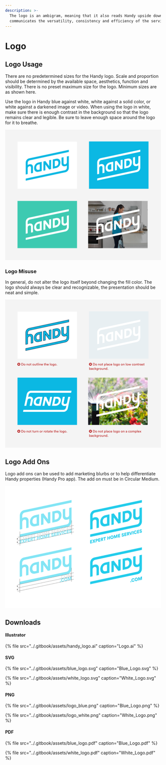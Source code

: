 ```yaml
---
description: >-
  The logo is an ambigram, meaning that it also reads Handy upside down. This
  communicates the versatility, consistency and efficiency of the service.
---
```


# Logo

## Logo Usage

There are no predetermined sizes for the Handy logo. Scale and proportion should be determined by the available space, aesthetics, function and visibility. There is no preset maximum size for the logo. Minimum sizes are as shown here.

Use the logo in Handy blue against white, white against a solid color, or white against a darkened image or video. When using the logo in white, make sure there is enough contrast in the background so that the logo remains clear and legible. Be sure to leave enough space around the logo for it to breathe.

![](../.gitbook/assets/logos.png)

### Logo Misuse

In general, do not alter the logo itself beyond changing the fill color. The logo should always be clear and recognizable, the presentation should be neat and simple. 

![](../.gitbook/assets/logo-nos.png)

## Logo Add Ons

Logo add ons can be used to add marketing blurbs or to help differentiate Handy properties \(Handy Pro app\). The add on must be in Circular Medium.

![](../.gitbook/assets/screen_shot_2019-02-11_at_3.21.39_pm.png)

## Downloads 

#### Illustrator

{% file src="../.gitbook/assets/handy\_logo.ai" caption="Logo.ai" %}

#### SVG

{% file src="../.gitbook/assets/blue\_logo.svg" caption="Blue\_Logo.svg" %}

{% file src="../.gitbook/assets/white\_logo.svg" caption="White\_Logo.svg" %}

#### PNG

{% file src="../.gitbook/assets/logo\_blue.png" caption="Blue\_Logo.png" %}

{% file src="../.gitbook/assets/logo\_white.png" caption="White\_Logo.png" %}

#### PDF

{% file src="../.gitbook/assets/blue\_logo.pdf" caption="Blue\_Logo.pdf" %}

{% file src="../.gitbook/assets/white\_logo.pdf" caption="White\_Logo.pdf" %}

